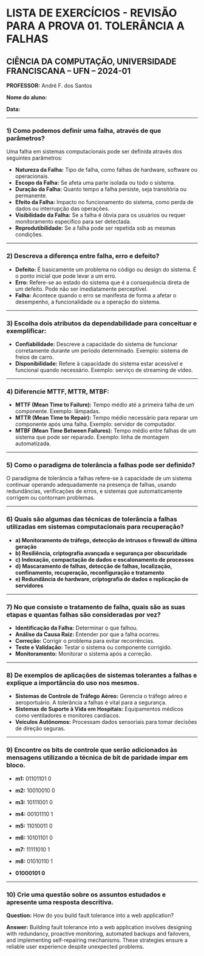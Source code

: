 # LISTA DE EXERCÍCIOS - REVISÃO PARA A PROVA 01. TOLERÂNCIA A FALHAS
## CIÊNCIA DA COMPUTAÇÃO, UNIVERSIDADE FRANCISCANA – UFN – 2024-01

**PROFESSOR:** André F. dos Santos

**Nome do aluno:** 

**Data:** 

---

### 1) Como podemos definir uma falha, através de que parâmetros?

Uma falha em sistemas computacionais pode ser definida através dos seguintes parâmetros:

- **Natureza da Falha:** Tipo de falha, como falhas de hardware, software ou operacionais.
- **Escopo da Falha:** Se afeta uma parte isolada ou todo o sistema.
- **Duração da Falha:** Quanto tempo a falha persiste, seja transitória ou permanente.
- **Efeito da Falha:** Impacto no funcionamento do sistema, como perda de dados ou interrupção das operações.
- **Visibilidade da Falha:** Se a falha é óbvia para os usuários ou requer monitoramento específico para ser detectada.
- **Reprodutibilidade:** Se a falha pode ser repetida sob as mesmas condições.

---

### 2) Descreva a diferença entre falha, erro e defeito?

- **Defeito:** É basicamente um problema no código ou design do sistema. É o ponto inicial que pode levar a um erro.
- **Erro:** Refere-se ao estado do sistema que é a consequência direta de um defeito. Pode não ser imediatamente perceptível.
- **Falha:** Acontece quando o erro se manifesta de forma a afetar o desempenho, a funcionalidade ou a operação do sistema.

---

### 3) Escolha dois atributos da dependabilidade para conceituar e exemplificar:

- **Confiabilidade:** Descreve a capacidade do sistema de funcionar corretamente durante um período determinado. Exemplo: sistema de freios de carro.
- **Disponibilidade:** Refere à capacidade do sistema estar acessível e funcional quando necessário. Exemplo: serviço de streaming de vídeo.

---

### 4) Diferencie MTTF, MTTR, MTBF:

- **MTTF (Mean Time to Failure):** Tempo médio até a primeira falha de um componente. Exemplo: lâmpadas.
- **MTTR (Mean Time to Repair):** Tempo médio necessário para reparar um componente após uma falha. Exemplo: servidor de computador.
- **MTBF (Mean Time Between Failures):** Tempo médio entre falhas de um sistema que pode ser reparado. Exemplo: linha de montagem automatizada.

---

### 5) Como o paradigma de tolerância a falhas pode ser definido?

O paradigma de tolerância a falhas refere-se à capacidade de um sistema continuar operando adequadamente na presença de falhas, usando redundâncias, verificações de erros, e sistemas que automaticamente corrigem ou contornam problemas.

---

### 6) Quais são algumas das técnicas de tolerância a falhas utilizadas em sistemas computacionais para recuperação?

- **a) Monitoramento de tráfego, detecção de intrusos e firewall de última geração**
- **b) Resiliência, criptografia avançada e segurança por obscuridade**
- **c) Indexação, compactação de dados e escalonamento de processos**
- **d) Mascaramento de falhas, detecção de falhas, localização, confinamento, recuperação, reconfiguração e tratamento**
- **e) Redundância de hardware, criptografia de dados e replicação de servidores**

---

### 7) No que consiste o tratamento de falha, quais são as suas etapas e quantas falhas são consideradas por vez?

- **Identificação da Falha:** Determinar o que falhou.
- **Análise da Causa Raiz:** Entender por que a falha ocorreu.
- **Correção:** Corrigir o problema para evitar recorrências.
- **Teste e Validação:** Testar o sistema ou componente corrigido.
- **Monitoramento:** Monitorar o sistema após a correção.

---

### 8) De exemplos de aplicações de sistemas tolerantes a falhas e explique a importância do uso nos mesmos.

- **Sistemas de Controle de Tráfego Aéreo:** Gerencia o tráfego aéreo e aeroportuário. A tolerância a falhas é vital para a segurança.
- **Sistemas de Suporte à Vida em Hospitais:** Equipamentos médicos como ventiladores e monitores cardíacos.
- **Veículos Autônomos:** Processam dados sensoriais para tomar decisões de direção seguras.

---

### 9) Encontre os bits de controle que serão adicionados às mensagens utilizando a técnica de bit de paridade ímpar em bloco.

- **m1:** 01101101 0
- **m2:** 10010010 0
- **m3:** 10111001 0
- **m4:** 00101110 1
- **m5:** 11010011 0
- **m6:** 10101101 0
- **m7:** 11111010 1
- **m8:** 01010110 1
  
- **01000101 0**

---

### 10) Crie uma questão sobre os assuntos estudados e apresente uma resposta descritiva.

**Question:** How do you build fault tolerance into a web application?

**Answer:** Building fault tolerance into a web application involves designing with redundancy, proactive monitoring, automated backups and failovers, and implementing self-repairing mechanisms. These strategies ensure a reliable user experience despite unexpected problems.
